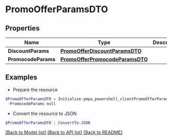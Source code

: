 # PromoOfferParamsDTO
## Properties

Name | Type | Description | Notes
------------ | ------------- | ------------- | -------------
**DiscountParams** | [**PromoOfferDiscountParamsDTO**](PromoOfferDiscountParamsDTO.md) |  | [optional] 
**PromocodeParams** | [**PromoOfferPromocodeParamsDTO**](PromoOfferPromocodeParamsDTO.md) |  | [optional] 

## Examples

- Prepare the resource
```powershell
$PromoOfferParamsDTO = Initialize-ympa_powershell_clientPromoOfferParamsDTO  -DiscountParams null `
 -PromocodeParams null
```

- Convert the resource to JSON
```powershell
$PromoOfferParamsDTO | ConvertTo-JSON
```

[[Back to Model list]](../README.md#documentation-for-models) [[Back to API list]](../README.md#documentation-for-api-endpoints) [[Back to README]](../README.md)

